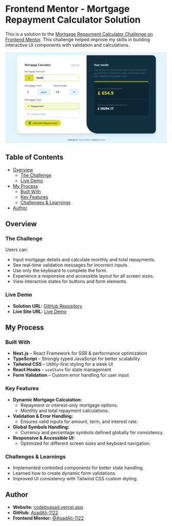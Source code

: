 # Frontend Mentor - Mortgage Repayment Calculator Solution

This is a solution to the [Mortgage Repayment Calculator Challenge on Frontend Mentor](https://www.frontendmentor.io/challenges/mortgage-repayment-calculator-Galx1LXK73). This challenge helped improve my skills in building interactive UI components with validation and calculations.

![Mortgage Repayment Calculator](public/images/mortgage-repayment-calculator.png)

## Table of Contents

- [Overview](#overview)
  - [The Challenge](#the-challenge)
  - [Live Demo](#live-demo)
- [My Process](#my-process)
  - [Built With](#built-with)
  - [Key Features](#key-features)
  - [Challenges & Learnings](#challenges--learnings)
- [Author](#author)

## Overview

### The Challenge

Users can:

- Input mortgage details and calculate monthly and total repayments.
- See real-time validation messages for incorrect inputs.
- Use only the keyboard to complete the form.
- Experience a responsive and accessible layout for all screen sizes.
- View interactive states for buttons and form elements.

### Live Demo

- **Solution URL:** [GitHub Repository](https://github.com/AsadAli-1122/mortgage-calculator)
- **Live Site URL:** [Live Demo](https://mortgage-calculator-sooty-five.vercel.app/)

## My Process

### Built With

- **Next.js** – React Framework for SSR & performance optimization
- **TypeScript** – Strongly typed JavaScript for better scalability
- **Tailwind CSS** – Utility-first styling for a sleek UI
- **React Hooks** – `useState` for state management
- **Form Validation** – Custom error handling for user input

### Key Features

- **Dynamic Mortgage Calculation:**
  - Repayment or interest-only mortgage options.
  - Monthly and total repayment calculations.
- **Validation & Error Handling:**
  - Ensures valid inputs for amount, term, and interest rate.
- **Global Symbols Handling:**
  - Currency and percentage symbols defined globally for consistency.
- **Responsive & Accessible UI:**
  - Optimized for different screen sizes and keyboard navigation.

### Challenges & Learnings

- Implemented controlled components for better state handling.
- Learned how to create dynamic form validations.
- Improved UI consistency with Tailwind CSS custom styling.

## Author

- **Website:** [codebyasad.vercel.app](https://codebyasad.vercel.app)
- **GitHub:** [AsadAli-1122](https://github.com/AsadAli-1122)
- **Frontend Mentor:** [@AsadAli-1122](https://www.frontendmentor.io/profile/AsadAli-1122)

